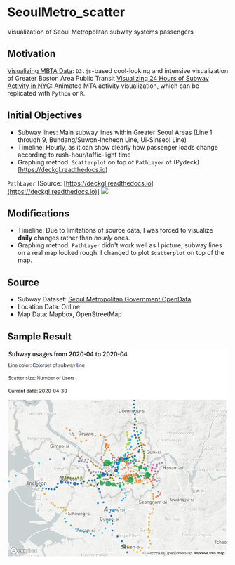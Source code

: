 # SeoulMetro_scatter
Visualization of Seoul Metropolitan subway systems passengers 

## Motivation

[Visualizing MBTA Data](http://mbtaviz.github.io/#trains): `D3.js`-based cool-looking and intensive visualization of Greater Boston Area Public Transit
[Visualizing 24 Hours of Subway Activity in NYC](https://willgeary.github.io/data/2016/12/06/subway-activity.html): Animated MTA activity visualization, which can be replicated with `Python` or `R`.

## Initial Objectives

* Subway lines: Main subway lines within Greater Seoul Areas (Line 1 through 9, Bundang/Suwon-Incheon Line, Ui-Sinseol Line)
* Timeline: Hourly, as it can show clearly how passenger loads change according to rush-hour/taffic-light time
* Graphing method: `Scatterplot` on top of `PathLayer` of (Pydeck)[https://deckgl.readthedocs.io)

`PathLayer` [Source: [https://deckgl.readthedocs.io](https://deckgl.readthedocs.io)]
![](https://deckgl.readthedocs.io/en/latest/_images/path_layer.png)

## Modifications

* Timeline: Due to limitations of source data, I was forced to visualize **daily** changes rather than *hourly* ones.
* Graphing method: `PathLayer` didn't work well as I picture, subway lines on a real map looked rough. I changed to plot `Scatterplot` on top of the map.

## Source

* Subway Dataset: [Seoul Metropolitan Government OpenData](http://data.seoul.go.kr)
* Location Data: Online
* Map Data: Mapbox, OpenStreetMap

## Sample Result

![](https://github.com/staedi/SeoulMetro_scatter/raw/master/images/SeoulMetro.png)
